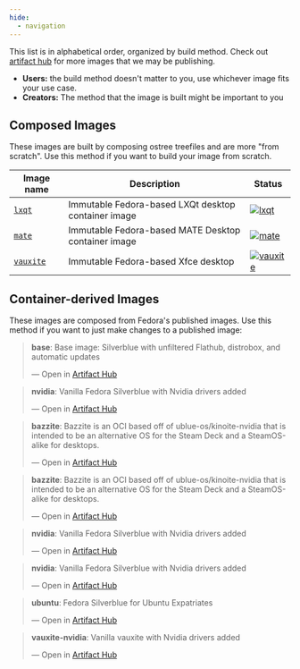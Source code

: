 ```yaml
---
hide:
  - navigation
---
```


This list is in alphabetical order, organized by build method.
Check out [artifact hub](https://artifacthub.io/packages/search?org=ublue-os&sort=relevance&page=1) for more images that we may be publishing.

- **Users:** the build method doesn't matter to you, use whichever image fits your use case.
- **Creators:** The method that the image is built might be important to you

## Composed Images

These images are built by composing ostree treefiles and are more "from scratch".
Use this method if you want to build your image from scratch. 

| Image name | Description | Status | 
| ---------- | ----------- | ------ | 
| [`lxqt`](https://github.com/ublue-os/lxqt) | Immutable Fedora-based LXQt desktop container image  | [![lxqt](https://github.com/ublue-os/lxqt/actions/workflows/build.yml/badge.svg)](https://github.com/ublue-os/lxqt/actions/workflows/build.yml) |
| [`mate`](https://github.com/ublue-os/mate) | Immutable Fedora-based MATE Desktop container image | [![mate](https://github.com/ublue-os/mate/actions/workflows/build.yml/badge.svg)](https://github.com/ublue-os/mate/actions/workflows/build.yml) |
| [`vauxite`](https://github.com/ublue-os/vauxite) | Immutable Fedora-based Xfce desktop | [![vauxite](https://github.com/ublue-os/vauxite/actions/workflows/build.yml/badge.svg)](https://github.com/ublue-os/vauxite/actions/workflows/build.yml) |

## Container-derived Images

These images are composed from Fedora's published images.
Use this method if you want to just make changes to a published image:

<div class="artifacthub-widget" data-url="https://artifacthub.io/packages/container/ublue/base" data-theme="light" data-header="false" data-stars="true" data-responsive="true"><blockquote><p lang="en" dir="ltr"><b>base</b>: Base image: Silverblue with unfiltered Flathub, distrobox, and automatic updates</p>&mdash; Open in <a href="https://artifacthub.io/packages/container/ublue/base">Artifact Hub</a></blockquote></div><script async src="https://artifacthub.io/artifacthub-widget.js"></script>

<div class="artifacthub-widget" data-url="https://artifacthub.io/packages/container/base-nvidia/base-nvidia" data-theme="light" data-header="false" data-stars="true" data-responsive="true"><blockquote><p lang="en" dir="ltr"><b>nvidia</b>: Vanilla Fedora Silverblue with Nvidia drivers added</p>&mdash; Open in <a href="https://artifacthub.io/packages/container/base-nvidia/base-nvidia">Artifact Hub</a></blockquote></div><script async src="https://artifacthub.io/artifacthub-widget.js"></script>

<div class="artifacthub-widget" data-url="https://artifacthub.io/packages/container/bazzite/bazzite" data-theme="light" data-header="false" data-stars="true" data-responsive="true"><blockquote><p lang="en" dir="ltr"><b>bazzite</b>: Bazzite is an OCI based off of ublue-os/kinoite-nvidia that is intended to be an alternative OS for the Steam Deck and a SteamOS-alike for desktops. </p>&mdash; Open in <a href="https://artifacthub.io/packages/container/bazzite/bazzite">Artifact Hub</a></blockquote></div><script async src="https://artifacthub.io/artifacthub-widget.js"></script>

<div class="artifacthub-widget" data-url="https://artifacthub.io/packages/container/bazzite-desktop/bazzite-desktop" data-theme="light" data-header="false" data-stars="true" data-responsive="true"><blockquote><p lang="en" dir="ltr"><b>bazzite</b>: Bazzite is an OCI based off of ublue-os/kinoite-nvidia that is intended to be an alternative OS for the Steam Deck and a SteamOS-alike for desktops. </p>&mdash; Open in <a href="https://artifacthub.io/packages/container/bazzite-desktop/bazzite-desktop">Artifact Hub</a></blockquote></div><script async src="https://artifacthub.io/artifacthub-widget.js"></script>

<div class="artifacthub-widget" data-url="https://artifacthub.io/packages/container/nvidia/kinoite-nvidia" data-theme="light" data-header="false" data-stars="true" data-responsive="true"><blockquote><p lang="en" dir="ltr"><b>nvidia</b>: Vanilla Fedora Silverblue with Nvidia drivers added</p>&mdash; Open in <a href="https://artifacthub.io/packages/container/nvidia/kinoite-nvidia">Artifact Hub</a></blockquote></div><script async src="https://artifacthub.io/artifacthub-widget.js"></script>

<div class="artifacthub-widget" data-url="https://artifacthub.io/packages/container/silverblue-nvidia/silverblue-nvidia" data-theme="light" data-header="false" data-stars="true" data-responsive="true"><blockquote><p lang="en" dir="ltr"><b>nvidia</b>: Vanilla Fedora Silverblue with Nvidia drivers added</p>&mdash; Open in <a href="https://artifacthub.io/packages/container/silverblue-nvidia/silverblue-nvidia">Artifact Hub</a></blockquote></div><script async src="https://artifacthub.io/artifacthub-widget.js"></script>

<div class="artifacthub-widget" data-url="https://artifacthub.io/packages/container/ubuntu/ubuntu" data-theme="light" data-header="false" data-stars="true" data-responsive="true"><blockquote><p lang="en" dir="ltr"><b>ubuntu</b>: Fedora Silverblue for Ubuntu Expatriates</p>&mdash; Open in <a href="https://artifacthub.io/packages/container/ubuntu/ubuntu">Artifact Hub</a></blockquote></div><script async src="https://artifacthub.io/artifacthub-widget.js"></script>

<div class="artifacthub-widget" data-url="https://artifacthub.io/packages/container/vauxite-nvidia/vauxite-nvidia" data-theme="light" data-header="false" data-stars="true" data-responsive="true"><blockquote><p lang="en" dir="ltr"><b>vauxite-nvidia</b>: Vanilla vauxite with Nvidia drivers added</p>&mdash; Open in <a href="https://artifacthub.io/packages/container/vauxite-nvidia/vauxite-nvidia">Artifact Hub</a></blockquote></div><script async src="https://artifacthub.io/artifacthub-widget.js"></script>
